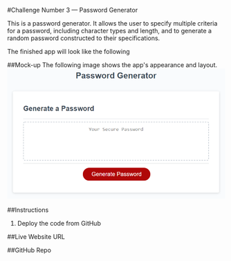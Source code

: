 #Challenge Number 3 — Password Generator

This is a password generator. It allows the user to specify multiple criteria for a password, including character types and length, and to generate a random password constructed to their specifications.

The finished app will look like the following

##Mock-up
The following image shows the app's appearance and layout.
![The Password Generator application displays a red button to "Generate Password".](assets\images\03-javascript-homework-demo.png)

##Instructions

1. Deploy the code from GitHub

##Live Website URL

##GitHub Repo
